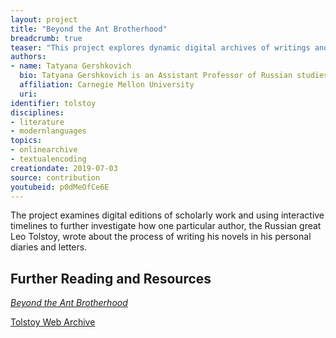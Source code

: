 ```yaml
---
layout: project
title: "Beyond the Ant Brotherhood"
breadcrumb: true
teaser: "This project explores dynamic digital archives of writings and timelines."
authors: 
- name: Tatyana Gershkovich
  bio: Tatyana Gershkovich is an Assistant Professor of Russian studies at Carnegie Mellon University. She has published essays on Tolstoy and Nabokov in *PMLA* and *The Journal of the History of Ideas*, and is currently completing a monograph that examines why and how these authors seek to set rules for the reception of their works. She is also the creator of *Beyond the Ant Brotherhood*, a dynamic digital archive of Tolstoy’s diaries and letters.
  affiliation: Carnegie Mellon University
  uri:
identifier: tolstoy
disciplines: 
- literature
- modernlanguages
topics:
- onlinearchive
- textualencoding
creationdate: 2019-07-03
source: contribution
youtubeid: p0dMeOfCe6E
---
```


The project examines digital editions of scholarly work and using interactive timelines to further investigate how one particular author, the Russian great Leo Tolstoy, wrote about the process of writing his novels in his personal diaries and letters. 

## Further Reading and Resources

[*Beyond the Ant Brotherhood*](https://colloquy.us:8443/Tolstoy/#home)

[Tolstoy Web Archive](http://tolstoy.ru/)


